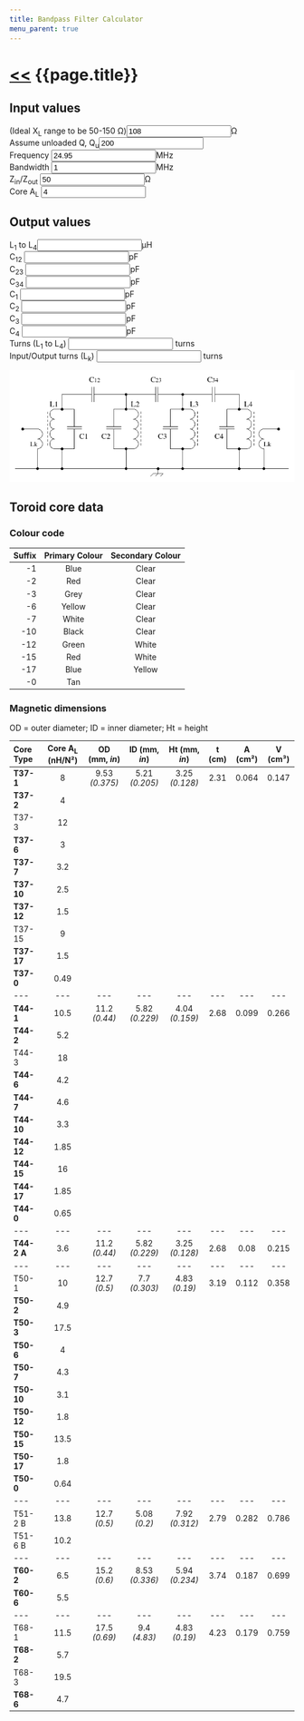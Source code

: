 ```yaml
---
title: Bandpass Filter Calculator
menu_parent: true
---
```


# [\<<](.) {{page.title}}

<form action="#">
<h2>Input values</h2>
<formset id="input-fields">
    <label>(Ideal X<sub>L</sub> range to be 50-150 &Omega;)<input type="number" id="input-XL" value="108" step="any" />&Omega;</label>
    <br/>
    <label>Assume unloaded Q, Q<sub>u</sub><input type="number" id="input-Qu" value="200" step="any" /></label>
    <br/>
    <label>Frequency <input type="number" id="input-f" value="24.95" step="any" />MHz</label>
    <br/>
    <label>Bandwidth <input type="number" id="input-BW" value="1" step="any" />MHz</label>
    <br/>
    <label for="input-Z">Z<sub>in</sub>/Z<sub>out</sub> <input type="number" id="input-Z" value="50" step="any" />&Omega;</label>
    <br/>
    <label for="input-AL">Core A<sub>L</sub> <input type="number" id="input-AL" value="4" step="any"/></label>
</formset>
<h2>Output values</h2>
<formset>
    <label>L<sub>1</sub> to L<sub>4</sub><input step="any" id="output-L" readonly="true" />&mu;H</label>
    <br/>
    <label>C<sub>12</sub> <input step="any" id="output-C12" readonly="true" />pF</label>
    <br/>
    <label>C<sub>23</sub> <input step="any" id="output-C23" readonly="true" />pF</label>
    <br/>
    <label>C<sub>34</sub> <input step="any" id="output-C34" readonly="true" />pF</label>
    <br/>
    <label>C<sub>1</sub> <input step="any" id="output-C1" readonly="true" />pF</label>
    <br/>
    <label>C<sub>2</sub> <input step="any" id="output-C2" readonly="true" />pF</label>
    <br/>
    <label>C<sub>3</sub> <input step="any" id="output-C3" readonly="true" />pF</label>
    <br/>
    <label>C<sub>4</sub> <input step="any" id="output-C4" readonly="true" />pF</label>
    <br/>
    <label>Turns (L<sub>1</sub> to L<sub>4</sub>) <input step="any" id="output-turnsL" readonly="true" /> turns</label>
    <br/>
    <label>Input/Output turns (L<sub>k</sub>) <input step="any" id="output-turnsLk" readonly="true" /> turns</label>
</formset>
</form>

![Bandpass Filter Schematic](/assets/img/hardware/rx-filters/calculator-schematic.png)

<script>
{
const recalculateFilter = function() {
    const input = function(name) {
        return document.getElementById("input-" + name).value;
    };
    const XL = input("XL");
    const Qu = input("Qu");
    const f = input("f");
    const BW = input("BW");
    const Z = input("Z");;
    const AL = input("AL");
    const q = 0.7654;
    const k12 = 0.8409;
    const k23  = 0.5412;
    const L = XL / (2 * Math.PI * f);
    const omega = 2 * Math.PI * f * 1e6;
    const C0 = 1e18 / (omega * omega * L);
    const QE = q * f * Qu / (BW * Qu - q * f);
    const Rp = omega * L * QE / 1e6;
    const C12 = C0 * k12 * BW / f;
    const C23 = C0 * k23 * BW / f;
    const C1 = C0 - C12;
    const C2 = C0 - C12 - C23;
    const turnsL = Math.sqrt((L / 1e6) / (AL / 1e9));
    const turnsLk = turnsL / Math.sqrt(Rp /  Z);
    const outputFormat = new Intl.NumberFormat("en-GB", { maximumSignificantDigits: 5 });
    const output = function(name, value) {
        document.getElementById("output-" + name).value = outputFormat.format(value);
    };
    output("L", L);
    output("C12", C12);
    output("C23", C23);
    output("C34", C12);
    output("C1", C1);
    output("C2", C2);
    output("C3", C2);
    output("C4", C1);
    output("turnsL", turnsL);
    output("turnsLk", turnsLk);
};
document.querySelectorAll("#input-fields input").forEach(function(el) {
    el.addEventListener("change", function(_) { recalculateFilter(); });
});
recalculateFilter();
}
</script>

## Toroid core  data

### Colour code

Suffix | Primary Colour | Secondary Colour
--: | :-: | :-:
-1 | Blue | Clear
-2 | Red | Clear
-3 | Grey | Clear
-6 | Yellow | Clear
-7 | White | Clear
-10 | Black | Clear
-12 | Green | White
-15 | Red | White
-17 | Blue | Yellow
-0 | Tan

### Magnetic dimensions

OD = outer diameter; ID = inner diameter; Ht = height

Core Type | Core A<sub>L</sub> (nH/N²) | OD (mm, *in*) | ID (mm, *in*) | Ht (mm, *in*) | t (cm) | A (cm²) | V (cm³)
:-- | :-: | :-: | :-: | :-: | :-: | :-: | :-:
**T37-1** | 8 | 9.53 *(0.375)* | 5.21 *(0.205)* | 3.25 *(0.128)* | 2.31 | 0.064 | 0.147
**T37-2** | 4
T37-3 | 12 
**T37-6** | 3
**T37-7** | 3.2
**T37-10** | 2.5 
**T37-12** | 1.5 
T37-15 | 9 | 
**T37-17** | 1.5 
**T37-0** | 0.49 
--- | --- | --- | --- | --- | --- | --- | ---
**T44-1** | 10.5 | 11.2 *(0.44)* | 5.82 *(0.229)* | 4.04 *(0.159)* | 2.68 | 0.099 | 0.266
**T44-2** | 5.2
T44-3 | 18
**T44-6** | 4.2
**T44-7** | 4.6
**T44-10** | 3.3
**T44-12** | 1.85
**T44-15** | 16
**T44-17** | 1.85
**T44-0** | 0.65
--- | --- | --- | --- | --- | --- | --- | ---
**T44-2 A** | 3.6 | 11.2 *(0.44)* | 5.82 *(0.229)* | 3.25 *(0.128)* | 2.68 | 0.08 | 0.215
--- | --- | --- | --- | --- | --- | --- | ---
T50-1 | 10 | 12.7 *(0.5)* | 7.7 *(0.303)* | 4.83 *(0.19)* | 3.19 | 0.112 | 0.358
**T50-2** | 4.9
**T50-3** | 17.5
**T50-6** | 4
**T50-7** | 4.3
**T50-10** | 3.1
**T50-12** | 1.8
**T50-15** | 13.5
**T50-17** | 1.8
**T50-0** | 0.64
--- | --- | --- | --- | --- | --- | --- | ---
T51-2 B | 13.8 | 12.7 *(0.5)* | 5.08 *(0.2)* | 7.92 *(0.312)* | 2.79 | 0.282 | 0.786
T51-6 B | 10.2
--- | --- | --- | --- | --- | --- | --- | ---
**T60-2** | 6.5 | 15.2 *(0.6)* | 8.53 *(0.336)* | 5.94 *(0.234)* | 3.74 | 0.187 | 0.699
**T60-6** | 5.5
--- | --- | --- | --- | --- | --- | --- | ---
T68-1 | 11.5 | 17.5 *(0.69)* | 9.4 *(4.83)* | 4.83 *(0.19)* | 4.23 | 0.179 | 0.759
**T68-2** | 5.7
T68-3 | 19.5
**T68-6** | 4.7
